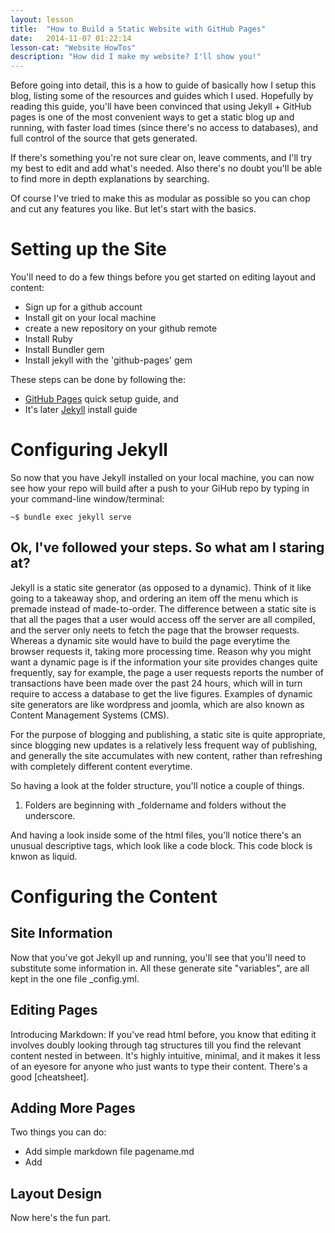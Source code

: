 ```yaml
---
layout: lesson
title:  "How to Build a Static Website with GitHub Pages"
date:   2014-11-07 01:22:14
lesson-cat: "Website HowTos"
description: "How did I make my website? I'll show you!"
---
```


Before going into detail, this is a how to guide of basically how I setup this blog, listing some of the resources and guides which I used. Hopefully by reading this guide, you'll have been convinced that using Jekyll + GitHub pages is one of the most convenient ways to get a static blog up and running, with faster load times (since there's no access to databases), and full control of the source that gets generated.

If there's something you're not sure clear on, leave comments, and I'll try my best to edit and add what's needed. Also there's no doubt you'll be able to find more in depth explanations by searching. 

Of course I've tried to make this as modular as possible so you can chop and cut any features you like. But let's start with the basics.

Setting up the Site
===================

You'll need to do a few things before you get started on editing layout and content:

 * Sign up for a github account
 * Install git on your local machine
 * create a new repository on your github remote
 * Install Ruby
 * Install Bundler gem
 * Install jekyll with the 'github-pages' gem

 These steps can be done by following the:

 * [GitHub Pages](http://pages.github.com "GitHub Pages") quick setup guide, and
 * It's later [Jekyll](https://help.github.com/articles/using-jekyll-with-pages/ "Using Jekyll with Pages") install guide

Configuring Jekyll
==============
So now that you have Jekyll installed on your local machine, you can now see how your repo will build after a push to your GiHub repo by typing in your command-line window/terminal:

```
~$ bundle exec jekyll serve
```

Ok, I've followed your steps. So what am I staring at?
------------------------------------------------------
Jekyll is a static site generator (as opposed to a dynamic). Think of it like going to a takeaway shop, and ordering an item off the menu which is premade instead of made-to-order. The difference between a static site is that all the pages that a user would access off the server are all compiled, and the server only neets to fetch the page that the browser requests. Whereas a dynamic site would have to build the page everytime the browser requests it, taking more processing time. Reason why you might want a dynamic page is if the information your site provides changes quite frequently, say for example, the page a user requests reports the number of transactions have been made over the past 24 hours, which will in turn require to access a database to get the live figures. Examples of dynamic site generators are like wordpress and joomla, which are also known as Content Management Systems (CMS).

For the purpose of blogging and publishing, a static site is quite appropriate, since blogging new updates is a relatively less frequent way of publishing, and generally the site accumulates with new content, rather than refreshing with completely different content everytime.

So having a look at the folder structure, you'll notice a couple of things. 

 1. Folders are beginning with _foldername and folders without the underscore. 

And having a look inside some of the html files, you'll notice there's an unusual descriptive tags, which look like a code block.
This code block is knwon as liquid. 

Configuring the Content
=======================

Site Information
----------------

Now that you've got Jekyll up and running, you'll see that you'll need to substitute some information in. All these generate site "variables", are all kept in the one file _config.yml.

Editing Pages
-------------
Introducing Markdown:
If you've read html before, you know that editing it involves doubly looking through tag structures till you find the relevant content nested in between.
It's highly intuitive, minimal, and it makes it less of an eyesore for anyone who just wants to type their content. There's a good [cheatsheet]. 

Adding More Pages
-----------------
Two things you can do:

 * Add simple markdown file pagename.md
 * Add 

Layout Design
-------------
Now here's the fun part. 